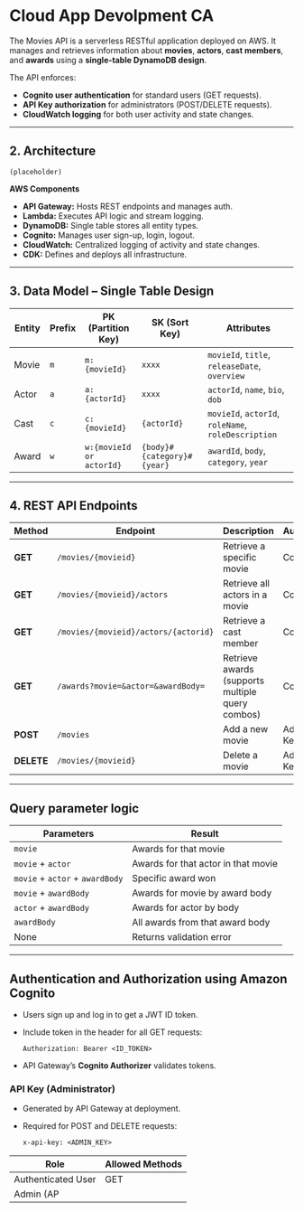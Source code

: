 # Cloud App Devolpment CA

The Movies API is a serverless RESTful application deployed on AWS.
It manages and retrieves information about **movies**, **actors**, **cast members**, and **awards** using a **single-table DynamoDB design**.

The API enforces:

* **Cognito user authentication** for standard users (GET requests).
* **API Key authorization** for administrators (POST/DELETE requests).
* **CloudWatch logging** for both user activity and state changes.

---

## 2. Architecture

```
(placeholder)
```

**AWS Components**

* **API Gateway:** Hosts REST endpoints and manages auth.
* **Lambda:** Executes API logic and stream logging.
* **DynamoDB:** Single table stores all entity types.
* **Cognito:** Manages user sign-up, login, logout.
* **CloudWatch:** Centralized logging of activity and state changes.
* **CDK:** Defines and deploys all infrastructure.

---

## 3. Data Model – Single Table Design

| Entity | Prefix | PK (Partition Key)       | SK (Sort Key)              | Attributes                                          |
| ------ | ------ | ------------------------ | -------------------------- | --------------------------------------------------- |
| Movie  | `m`    | `m:{movieId}`            | `xxxx`                     | `movieId`, `title`, `releaseDate`, `overview`       |
| Actor  | `a`    | `a:{actorId}`            | `xxxx`                     | `actorId`, `name`, `bio`, `dob`                     |
| Cast   | `c`    | `c:{movieId}`            | `{actorId}`                | `movieId`, `actorId`, `roleName`, `roleDescription` |
| Award  | `w`    | `w:{movieId or actorId}` | `{body}#{category}#{year}` | `awardId`, `body`, `category`, `year`               |

---

## 4. REST API Endpoints

| Method     | Endpoint                             | Description                                      | Authorization   |
| ---------- | ------------------------------------ | ------------------------------------------------ | --------------- |
| **GET**    | `/movies/{movieid}`                  | Retrieve a specific movie                        | Cognito User    |
| **GET**    | `/movies/{movieid}/actors`           | Retrieve all actors in a movie                   | Cognito User    |
| **GET**    | `/movies/{movieid}/actors/{actorid}` | Retrieve a cast member                           | Cognito User    |
| **GET**    | `/awards?movie=&actor=&awardBody=`   | Retrieve awards (supports multiple query combos) | Cognito User    |
| **POST**   | `/movies`                            | Add a new movie                                  | Admin (API Key) |
| **DELETE** | `/movies/{movieid}`                  | Delete a movie                                   | Admin (API Key) |

---

## Query parameter logic

| Parameters                      | Result                              |
| ------------------------------- | ----------------------------------- |
| `movie`                         | Awards for that movie               |
| `movie` + `actor`               | Awards for that actor in that movie |
| `movie` + `actor` + `awardBody` | Specific award won                  |
| `movie` + `awardBody`           | Awards for movie by award body      |
| `actor` + `awardBody`           | Awards for actor by body            |
| `awardBody`                     | All awards from that award body     |
| None                            | Returns validation error            |

---

## Authentication and Authorization using Amazon Cognito 

* Users sign up and log in to get a JWT ID token.
* Include token in the header for all GET requests:

  ```
  Authorization: Bearer <ID_TOKEN>
  ```
* API Gateway’s **Cognito Authorizer** validates tokens.

### API Key (Administrator)

* Generated by API Gateway at deployment.
* Required for POST and DELETE requests:

  ```
  x-api-key: <ADMIN_KEY>
  ```

| Role               | Allowed Methods |
| ------------------ | --------------- |
| Authenticated User | GET             |
| Admin (AP          |                 |

